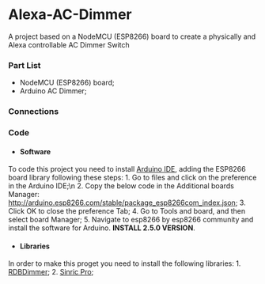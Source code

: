 # Alexa-AC-Dimmer
A project based on a NodeMCU (ESP8266) board to create a physically and Alexa controllable AC Dimmer Switch

### Part List
- NodeMCU (ESP8266) board;
- Arduino AC Dimmer;

### Connections

### Code
- #### Software
To code this project you need to install [Arduino IDE](https://www.arduino.cc/en/main/OldSoftwareReleases "Arduino IDE"), adding the ESP8266 board library following these steps:
	1. Go to files and click on the preference in the Arduino IDE;\n
	2. Copy the below code in the Additional boards Manager:
		http://arduino.esp8266.com/stable/package_esp8266com_index.json;
	3. Click OK to close the preference Tab;
	4. Go to Tools and board, and then select board Manager;
	5. Navigate to esp8266 by esp8266 community and install the software for Arduino. **INSTALL 2.5.0 VERSION**.
- #### Libraries
In order to make this proget you need to install the following libraries:
	1. [RDBDimmer](https://github.com/RobotDynOfficial/RBDDimmer "RDBDimmer");
	2. [Sinric Pro](https://github.com/sinricpro/esp8266-esp32-sdk "Sinric Pro");
